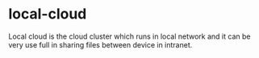 # local-cloud
Local cloud is the cloud cluster which runs  in local network and it can be very use full in sharing files between device in intranet.
